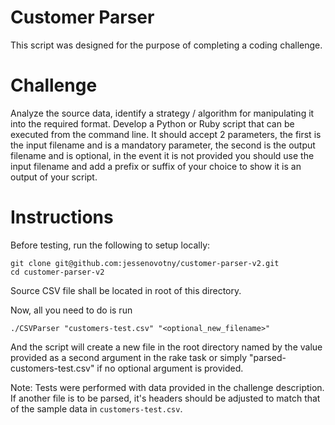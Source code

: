 # Customer Parser

This script was designed for the purpose of completing a coding challenge.

# Challenge

Analyze the source data, identify a strategy / algorithm for manipulating it into the required format.
Develop a Python or Ruby script that can be executed from the command line. It should accept 2 parameters, the first is the input filename and is a mandatory parameter, the second is the output filename and is optional, in the event it is not provided you should use the input filename and add a prefix or suffix of your choice to show it is an output of your script.

# Instructions

Before testing, run the following to setup locally:
```
git clone git@github.com:jessenovotny/customer-parser-v2.git
cd customer-parser-v2
```

Source CSV file shall be located in root of this directory.

Now, all you need to do is run
```
./CSVParser "customers-test.csv" "<optional_new_filename>" 
```

And the script will create a new file in the root directory named by the value provided as a second argument in the rake task or simply "parsed-customers-test.csv" if no optional argument is provided.

Note: Tests were performed with data provided in the challenge description. If another file is to be parsed, it's headers should be adjusted to match that of the sample data in `customers-test.csv`.



